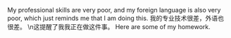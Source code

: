 My professional skills are very poor, and my foreign language is also very poor,
which just reminds me that I am doing this.
我的专业技术很差，外语也很差。
\n这提醒了我我正在做这件事。
Here are some of my homework.
